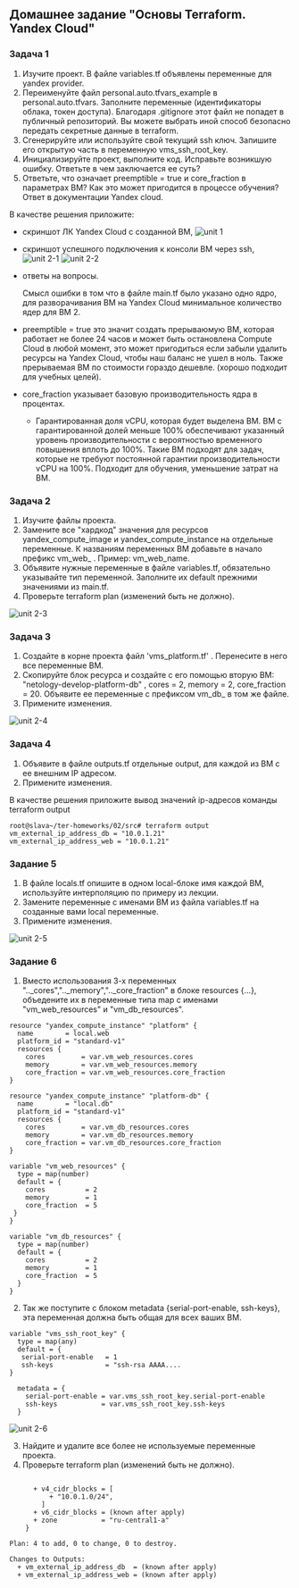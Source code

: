 ## Домашнее задание "Основы Terraform. Yandex Cloud"

### Задача 1

1. Изучите проект. В файле variables.tf объявлены переменные для yandex provider.
2. Переименуйте файл personal.auto.tfvars_example в personal.auto.tfvars. Заполните переменные (идентификаторы облака, токен доступа). Благодаря .gitignore этот файл не попадет в публичный репозиторий. Вы можете выбрать иной способ безопасно передать секретные данные в terraform.
3. Сгенерируйте или используйте свой текущий ssh ключ. Запишите его открытую часть в переменную vms_ssh_root_key.
4. Инициализируйте проект, выполните код. Исправьте возникшую ошибку. Ответьте в чем заключается ее суть?
5. Ответьте, что означает preemptible = true и core_fraction в параметрах ВМ? Как это может пригодится в процессе обучения? Ответ в документации Yandex cloud.

В качестве решения приложите:

- скриншот ЛК Yandex Cloud с созданной ВМ,
![unit 1](https://github.com/slava1005/devops-netology/assets/114395964/9b0c02d2-9960-4dd7-862a-eedb174b44cf)

- скриншот успешного подключения к консоли ВМ через ssh,
![unit 2-1](https://github.com/slava1005/devops-netology/assets/114395964/6c0d7a38-9996-4c0d-862e-0b3dac8f7056)
![unit 2-2](https://github.com/slava1005/devops-netology/assets/114395964/d47d27a5-b1c5-4622-ae57-22b8c7d45954)


- ответы на вопросы.

  Смысл ошибки в том что в файле main.tf было указано одно ядро, для разворачивания ВМ на Yandex Cloud минимальное количество ядер для ВМ 2. 

- preemptible = true это значит создать прерываюмую ВМ, которая работает не более 24 часов и может быть остановлена Compute Cloud в любой момент, это может пригодиться если забыли удалить ресурсы на Yandex Cloud, чтобы наш баланс не ушел в ноль. Также прерываемая ВМ по стоимости гораздо дешевле. (хорошо подходит для учебных целей). 

- core_fraction указывает базовую производительность ядра в процентах.
   - Гарантированная доля vCPU, которая будет выделена ВМ. ВМ с гарантированной долей меньше 100% обеспечивают указанный уровень производительности с вероятностью временного повышения вплоть до 100%. Такие ВМ подходят для задач, которые не требуют постоянной гарантии производительности vCPU на 100%. Подходит для обучения, уменьшение затрат на ВМ. 
   

### Задача 2

1. Изучите файлы проекта.
2. Замените все "хардкод" значения для ресурсов yandex_compute_image и yandex_compute_instance на отдельные переменные. К названиям переменных ВМ добавьте в начало префикс vm_web_ . Пример: vm_web_name.
3. Объявите нужные переменные в файле variables.tf, обязательно указывайте тип переменной. Заполните их default прежними значениями из main.tf.
4. Проверьте terraform plan (изменений быть не должно).

![unit 2-3](https://github.com/slava1005/devops-netology/assets/114395964/ba703957-7115-4329-9933-3207a23cf25f)


### Задача 3

1. Создайте в корне проекта файл 'vms_platform.tf' . Перенесите в него все переменные ВМ.
2. Скопируйте блок ресурса и создайте с его помощью вторую ВМ: "netology-develop-platform-db" , cores = 2, memory = 2, core_fraction = 20. Объявите ее переменные с префиксом vm_db_ в том же файле.
3. Примените изменения.

![unit 2-4](https://github.com/slava1005/devops-netology/assets/114395964/e59f77a0-854e-4ef9-a33b-2abfa4419c57)

### Задача 4

1. Объявите в файле outputs.tf отдельные output, для каждой из ВМ с ее внешним IP адресом.
2. Примените изменения.

В качестве решения приложите вывод значений ip-адресов команды terraform output

```
root@slava~/ter-homeworks/02/src# terraform output
vm_external_ip_address_db = "10.0.1.21"
vm_external_ip_address_web = "10.0.1.21"
```

### Задание 5

1. В файле locals.tf опишите в одном local-блоке имя каждой ВМ, используйте интерполяцию по примеру из лекции.
2. Замените переменные с именами ВМ из файла variables.tf на созданные вами local переменные.
3. Примените изменения.
   
![unit 2-5](https://github.com/slava1005/devops-netology/assets/114395964/8d3aa3d3-29cb-4b31-bfea-7f376f8a1a01)


### Задание 6

1. Вместо использования 3-х переменных ".._cores",".._memory",".._core_fraction" в блоке resources {...}, объедените их в переменные типа map с именами "vm_web_resources" и "vm_db_resources".
```
resource "yandex_compute_instance" "platform" {
  name        = local.web
  platform_id = "standard-v1"
  resources {
    cores         = var.vm_web_resources.cores
    memory        = var.vm_web_resources.memory
    core_fraction = var.vm_web_resources.core_fraction
}

resource "yandex_compute_instance" "platform-db" {
  name        = "local.db"
  platform_id = "standard-v1"
  resources {
    cores         = var.vm_db_resources.cores
    memory        = var.vm_db_resources.memory
    core_fraction = var.vm_db_resources.core_fraction
}
```
```
variable "vm_web_resources" {
  type = map(number)
  default = {
    cores          = 2
    memory         = 1
    core_fraction  = 5
 }
}

variable "vm_db_resources" {
  type = map(number)
  default = {
    cores          = 2
    memory         = 1
    core_fraction  = 5
  }
}
```
2. Так же поступите с блоком metadata {serial-port-enable, ssh-keys}, эта переменная должна быть общая для всех ваших ВМ.
```
variable "vms_ssh_root_key" {
  type = map(any)
  default = {
   serial-port-enable   = 1
   ssh-keys             = "ssh-rsa AAAA....
}

  metadata = {
    serial-port-enable = var.vms_ssh_root_key.serial-port-enable
    ssh-keys           = var.vms_ssh_root_key.ssh-keys
  }
```
![unit 2-6](https://github.com/slava1005/devops-netology/assets/114395964/80bd1cf3-af8d-4c4c-a099-40b0b579ac3d)

3. Найдите и удалите все более не используемые переменные проекта.
4. Проверьте terraform plan (изменений быть не должно).
```

      + v4_cidr_blocks = [
          + "10.0.1.0/24",
        ]
      + v6_cidr_blocks = (known after apply)
      + zone           = "ru-central1-a"
    }

Plan: 4 to add, 0 to change, 0 to destroy.

Changes to Outputs:
  + vm_external_ip_address_db  = (known after apply)
  + vm_external_ip_address_web = (known after apply)
```
